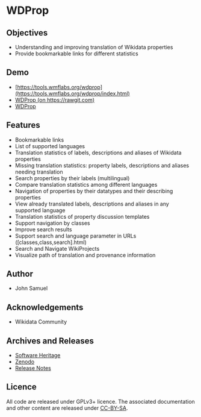 # WDProp 

## Objectives
* Understanding and improving translation of Wikidata properties
* Provide bookmarkable links for different statistics

## Demo
* [https://tools.wmflabs.org/wdprop](https://tools.wmflabs.org/wdprop/index.html)
* [WDProp (on https://rawgit.com)](https://rawgit.com/johnsamuelwrites/wdprop/master/index.html)
* [WDProp](http://johnsamuel.info/wdprop/index.html)

## Features
* Bookmarkable links
* List of supported languages
* Translation statistics of labels, descriptions and aliases of Wikidata properties
* Missing translation statistics: property labels, descriptions and aliases needing translation
* Search properties by their labels (multilingual)
* Compare translation statistics among different languages
* Navigation of properties by their datatypes and their describing properties
* View already translated labels, descriptions and aliases in any supported language
* Translation statistics of property discussion templates
* Support navigation by classes
* Improve search results
* Support search and language parameter in URLs ([classes,class,search].html)
* Search and Navigate WikiProjects
* Visualize path of translation and provenance information

## Author
* John Samuel

## Acknowledgements
* Wikidata Community

## Archives and Releases
* [Software Heritage](https://archive.softwareheritage.org/browse/origin/https://github.com/johnsamuelwrites/wdprop/directory/)
* [Zenodo](https://doi.org/10.5281/zenodo.1174371)
* [Release Notes](RELEASE.md)

## Licence
All code are released under GPLv3+ licence. The associated documentation and other content are released under [CC-BY-SA](http://creativecommons.org/licenses/by-sa/4.0/).
